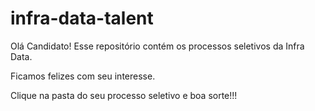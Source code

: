 # infra-data-talent
Olá Candidato! Esse repositório contém os processos seletivos da Infra Data. 

Ficamos felizes com seu interesse. 

Clique na pasta do seu processo seletivo e boa sorte!!!
